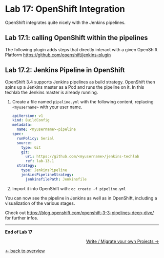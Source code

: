 Lab 17: OpenShift Integration
============================

OpenShift integrates quite nicely with the Jenkins pipelines.

Lab 17.1: calling OpenShift within the pipelines
-----------------------------------------------

The following plugin adds steps that directly interact with a given OpenShift Platform  https://github.com/openshift/jenkins-plugin


Lab 17.2: Jenkins Pipeline in OpenShift
--------------------------------------

OpenShift 3.4 supports Jenkins pipelines as build strategy. OpenShift then spins up a Jenkins master as a Pod and runs the pipeline on it.
In this techlab the Jenkins master is already running.

1. Create a file named ``pipeline.yml`` with the following content, replacing ``<myusername>`` with your user name.

    ```yaml
    apiVersion: v1
    kind: BuildConfig
    metadata:
      name: <myusername>-pipeline
    spec:
      runPolicy: Serial
      source:
        type: Git
        git:
          uri: https://github.com/<myusername>/jenkins-techlab
          ref: lab-13.1
      strategy:
        type: JenkinsPipeline
        jenkinsPipelineStrategy:
          jenkinsfilePath: Jenkinsfile
    ```

2. Import it into OpenShift with: ``oc create -f pipeline.yml``

You can now see the pipeline in Jenkins as well as in OpenShift, including a visualization of the various stages.

Check out https://blog.openshift.com/openshift-3-3-pipelines-deep-dive/ for further infos.

---

**End of Lab 17**

<p width="100px" align="right"><a href="19_write_migrate_your_own_projects.md">Write / Migrate your own Projects →</a></p>

[← back to overview](../README.md)
